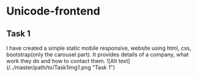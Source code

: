 # Unicode-frontend
## Task 1 
I have created a simple static mobile responsive, website using html, css, bootstrap(only the carousel part). It provides details of a company, what work they do and how to contact them.
![Alt text] (/../master/path/to/Task1img1.png "Task 1")
